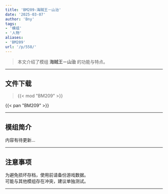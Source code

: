 ```yaml
---
title: 'BM209-海贼王－山治'
date: '2025-03-07'
author: 'Bny'
tags:
- '模组'
- '人物'
aliases:
- 'BM209'
url: '/p/558/'
---
```


> 本文介绍了模组 **海贼王－山治** 的功能与特点。

---

## 文件下载  

> {{< mod "BM209" >}}  

{{< pan "BM209" >}}  

---

## 模组简介

>  
内容有待更新...  

---

## 注意事项

>  
为避免损坏存档，使用前请备份游戏数据。  
可能与其他模组存在冲突，建议单独测试。  

---

